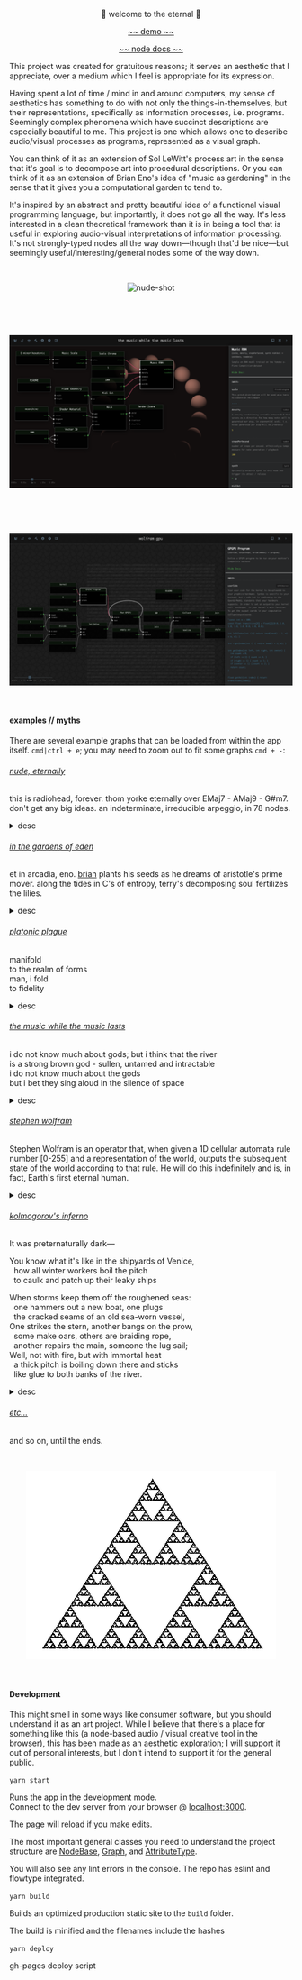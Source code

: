 <p align="center">👾 welcome to the eternal 👾</p>

<p align="center"><a href="https://kousun12.github.io/eternal">~~ demo ~~</a></p>
<p align="center"><a href="https://github.com/kousun12/eternal/blob/master/docs.md">~~ node docs ~~</a></p>

This project was created for gratuitous reasons; it serves an aesthetic that I appreciate, over a medium which I feel is appropriate for its expression. 

Having spent a lot of time / mind in and around computers, my sense of aesthetics has something to do with not only the things-in-themselves, but their representations, specifically as information processes, i.e. programs. Seemingly complex phenomena which have succinct descriptions are especially beautiful to me. This project is one which allows one to describe audio/visual processes as programs, represented as a visual graph. 

You can think of it as an extension of Sol LeWitt's process art in the sense that it's goal is to decompose art into procedural descriptions. Or you can think of it as an extension of Brian Eno's idea of "music as gardening" in the sense that it gives you a computational garden to tend to.

It's inspired by an abstract and pretty beautiful idea of a functional visual programming language, but importantly, it does not go all the way. It's less interested in a clean theoretical framework than it is in being a tool that is useful in exploring audio-visual interpretations of information processing. It's not strongly-typed nodes all the way down—though that'd be nice—but seemingly useful/interesting/general nodes some of the way down.    

<br/><p align="center"><img src="nude.png" alt="nude-shot"></p><br/>


<br/><p align="center"><img src="eternal.png" alt="rnn-shot"></p><br/>

<br/><p align="center"><img src="wolframgpu.png" alt="stephen-shot"></p><br/>

#### examples // myths

There are several example graphs that can be loaded from within the app itself. `cmd|ctrl + e`; you may need to zoom out to fit some graphs `cmd + -`:

###### [nude, eternally](https://kousun12.github.io/eternal?e=nude%2C%20eternally)
this is radiohead, forever. thom yorke eternally over EMaj7 - AMaj9 - G#m7. don't get any big ideas. an indeterminate, irreducible arpeggio, in 78 nodes.
<details>
  <summary>desc</summary>
  Demonstrates raw synths (sawtooth, sine, triangle), remote sound file loading, music chords, arpeggiators, transport time, raw fragment shaders in glsl. 
</details>


###### [in the gardens of eden](https://kousun12.github.io/eternal?e=in%20the%20gardens%20of%20eden)
et in arcadia, eno. [brian](https://www.edge.org/conversation/brian_eno-composers-as-gardeners) plants his seeds as he dreams of aristotle's prime mover. along the tides in C's of entropy, terry's decomposing soul fertilizes the lilies.
<details>
  <summary>desc</summary>
  Demonstrates musical scheduling and delays, raw fragment shaders in glsl.
</details>

###### [platonic plague](https://kousun12.github.io/eternal?e=platonic%20plague)
manifold<br>
to the realm of forms<br>
man, i fold<br>
to fidelity
<details>
  <summary>desc</summary>
  Demonstrates rendering geometries, material, mesh, lights, within a scene & post processing effects.
</details>

###### [the music while the music lasts](https://kousun12.github.io/eternal?e=the+music+while+the+music+lasts)
i do not know much about gods; but i think that the river<br>
is a strong brown god - sullen, untamed and intractable<br>
i do not know much about the gods<br>
but i bet they sing aloud in the silence of space
<details>
  <summary>desc</summary>
  Demonstrates music scale / chroma, RNN model, raw fragment shaders in glsl, MIDI device connections.
</details>

###### [stephen wolfram](https://kousun12.github.io/eternal?e=wolfram+gpu)
Stephen Wolfram is an operator that, when given a 1D cellular automata rule number [0-255] and a representation of the world, outputs the subsequent state of the world according to that rule. He will do this indefinitely and is, in fact, Earth's first eternal human.
<details>
  <summary>desc</summary>
  Demonstrates custom gpu kernels, recursive i/o, dom rendering
</details>

###### [kolmogorov's inferno](https://kousun12.github.io/eternal?e=shaders)
It was preternaturally dark—

You know what it's like in the shipyards of Venice,<br>
&nbsp;&nbsp;how all winter workers boil the pitch<br>
&nbsp;&nbsp;to caulk and patch up their leaky ships<br>

When storms keep them off the roughened seas:<br>
&nbsp;&nbsp;one hammers out a new boat, one plugs<br>
&nbsp;&nbsp;the cracked seams of an old sea-worn vessel,<br>
One strikes the stern, another bangs on the prow,<br>
&nbsp;&nbsp;some make oars, others are braiding rope,<br>
&nbsp;&nbsp;another repairs the main, someone the lug sail;<br>
Well, not with fire, but with immortal heat<br>
&nbsp;&nbsp;a thick pitch is boiling down there and sticks<br>
&nbsp;&nbsp;like glue to both banks of the river.<br>
<details>
  <summary>desc</summary>
  Demonstrates GLSL Fragment Shader and post render effects 
</details>


###### [etc...](https://kousun12.github.io/eternal)
and so on, until the ends.

<br/><p align="center"><img src="public/sierpinski.gif" alt="sierpinskiksnipreis"></p><br/>


#### Development
This might smell in some ways like consumer software, but you should understand it as an art project. While I believe that there's a place for something like this (a node-based audio / visual creative tool in the browser), this has been made as an aesthetic exploration; I will support it out of personal interests, but I don't intend to support it for the general public.

`yarn start`

Runs the app in the development mode.<br>
Connect to the dev server from your browser @ [localhost:3000](http://localhost:3000).

The page will reload if you make edits.<br>

The most important general classes you need to understand the project structure are [NodeBase](src/models/NodeBase.js), [Graph](src/models/Graph.js), and [AttributeType](src/models/AttributeType.js).

You will also see any lint errors in the console. The repo has eslint and flowtype integrated. 

`yarn build`

Builds an optimized production static site to the `build` folder.<br>

The build is minified and the filenames include the hashes

`yarn deploy`

gh-pages deploy script
